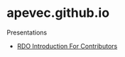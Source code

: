 apevec.github.io
================

Presentations

* [RDO Introduction For Contributors](rdo-intro.html)
